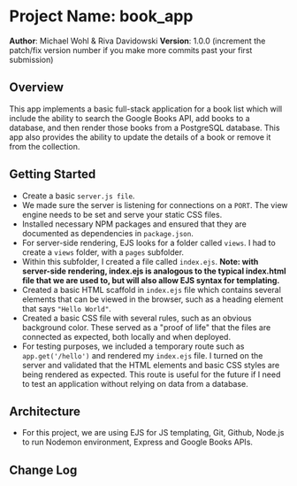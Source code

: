 # Project Name: book_app
**Author**: Michael Wohl & Riva Davidowski
**Version**: 1.0.0 (increment the patch/fix version number if you make more commits past your first submission)

## Overview
This app implements a basic full-stack application for a book list which will include the ability to search the Google Books API, add books to a database, and then render those books from a PostgreSQL database. This app also provides the ability to update the details of a book or remove it from the collection.

## Getting Started
* Create a basic `server.js file`. 
* We made sure the server is listening for connections on a `PORT`. The view engine needs to be set and serve your static CSS files.
* Installed necessary NPM packages and ensured that they are documented as dependencies in  `package.json`.
* For server-side rendering, EJS looks for a folder called `views`. I had to create a `views` folder, with a `pages` subfolder. 
* Within this subfolder, I created a file called `index.ejs`. 
**Note: with server-side rendering, index.ejs is analogous to the typical index.html file that we are used to, but will also allow EJS syntax for templating.**
* Created a basic HTML scaffold in `index.ejs` file which contains several elements that can be viewed in the browser, such as a heading element that says `"Hello World"`. 
* Created a basic CSS file with several rules, such as an obvious background color. These served as a "proof of life" that the files are connected as expected, both locally and when deployed.
* For testing purposes, we included a temporary route such as `app.get('/hello')` and rendered my `index.ejs` file. I turned on the server and validated that the HTML elements and basic CSS styles are being rendered as expected. This route is useful for the future if I need to test an application without relying on data from a database.

## Architecture
* For this project, we are using EJS for JS templating, Git, Github, Node.js to run Nodemon environment, Express and Google Books APIs.

## Change Log
<!-- Use this area to document the iterative changes made to your application as each feature is successfully implemented. Use time stamps. Here's an examples:

01-01-2001 4:59pm - Application now has a fully-functional express server, with GET and POST routes for the book resource.

## Credits and Collaborations

----------------------------

Number and name of feature: **FEATURE 1**: Scaffolding of files for set up and test route creatiion
**Scaffolding of HTML files and server-side rendering and implementation of a test route to validate that the HTML elements and basic CSS styles are being rendered as expected**

Estimate of time needed to complete: 2hrs

Start time: 4:00pmpm, 8/24/2020

Finish time: 5pm

Actual time needed to complete: 1hr

------
Number and name of feature: **FEATURE 2**: Implementing a app.post route that allows user to search the Google Books API so that they can view the results their search

Estimate of time needed to complete: 1hrs

Start time: 5pm: 8/24/2020

Finish time: 6:08

Actual time needed to complete: 1hr8min

-----------------
Number and name of feature: **FEATURE 3**: Creating constructor function and a route handler for a `POST` request to `/searches`. This route's callback will use Superagent to proxy a request to the Google Books API and return a list of ten books that match the search query.

Estimate of time needed to complete: 2hrs

Start time: 611pm 8/24/2020

Finish time: 

Actual time needed to complete: 
